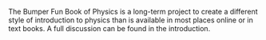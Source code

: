The Bumper Fun Book of Physics is a long-term project to create a different style of introduction to physics than is available in most places online or in text books. A full discussion can be found in the introduction.